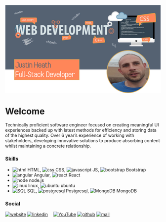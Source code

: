 <img src="https://github.com/justcoder1/justcoder1/blob/main/GitHub Banner.png" width="900">

# Welcome
<p>Technically proficient software engineer focused on creating meaningful UI experiences backed up with latest methods for efficiency and storing data of the highest quality.  Over 6 year’s experience of working with stakeholders, developing innovative solutions to produce absorbing content whilst maintaining a concrete relationship.</p>

### Skills
* <img src='https://simpleicons.vercel.app/html5/DD4B25' alt='html' height='20'> HTML, <img src='https://simpleicons.vercel.app/css3/2965F1' alt='css' height='20'> CSS, <img src='https://simpleicons.vercel.app/javascript/EFD81D' alt='javascript' height='20'> JS, <img src='https://simpleicons.vercel.app/bootstrap/7952B3' alt='bootstrap' height='20'> Bootstrap
* <img src='https://simpleicons.vercel.app/angular/FF0000' alt='angular' height='20'> Angular, <img src='https://simpleicons.vercel.app/react/61DBFB' alt='react' height='20'> React
* <img src='https://simpleicons.vercel.app/nodedotjs/215732' alt='node' height='20'> node.js
* <img src='https://simpleicons.vercel.app/linux/000' alt='linux' height='20'> linux, <img src='https://simpleicons.vercel.app/ubuntu/D84715' alt='ubuntu' height='20'> ubuntu
* <img src='https://simpleicons.vercel.app/microsoftsqlserver/000' alt='SQL' height='20'> SQL, <img src='https://simpleicons.vercel.app/postgresql/31648C' alt='postgresql' height='20'> Postgresql, <img src='https://simpleicons.vercel.app/mongodb/00684A' alt='MongoDB' height='20'> MongoDB

### Social
<a href="http://www.justcoder.co.uk" target="_blank"><img src='https://simpleicons.vercel.app/googlechrome/FF8659' alt='website' height='30'></a>
<a href="https://www.linkedin.com/in/justcoder" target="_blank"><img src='https://simpleicons.vercel.app/linkedin/FF8659' alt='linkedin' height='30'></a> 
<a href="https://www.youtube.com/channel/UCkfQFx82Gcdo_QPNdBIBldA" target="_blank"><img src='https://simpleicons.vercel.app/youtube/FF8659' alt='YouTube' height='30'></a>
<a href="https://github.com/justcoder1" target="_blank"><img src='https://simpleicons.vercel.app/github/FF8659' alt='github' height='30'></a>
<a href="mailto:just.coder@outlook.com"><img src='https://simpleicons.vercel.app/microsoftoutlook/FF8659' alt='mail' height='30'></a>
